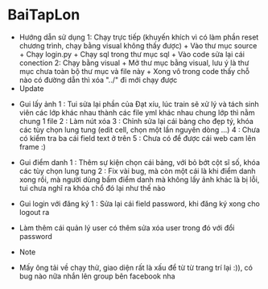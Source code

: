 # BaiTapLon
- Hướng dẫn sử dụng
    1: Chạy trực tiếp (khuyến khích vì có làm phần reset chương trình, chạy bằng visual không thấy được)
      + Vào thư mục source
      + Chạy login.py
      + Chạy sql trong thư mục sql 
      + Vào code sửa lại cái conection
    2: Chạy bằng visual
      + Mở thư mục bằng visual, lưu ý là thư mục chưa toàn bộ thư mục và file này
      + Xong vô trong code thấy chỗ nào có đường dẫn thì xóa "../" đi mới chạy được
 -  Update
  * Gui lấy ảnh
    1 : Tui sửa lại phần của Đạt xíu, lúc train sẽ xử lý và tách sinh viên các lớp khác nhau thành các file yml khác nhau
        chung lớp thì nằm chung 1 file
    2 : Làm nút xóa 
    3 : Chỉnh sửa lại cái bảng cho đẹp tý, khóa các tùy chọn lung tung (edit cell, chọn một lần nguyên dòng ...)
    4 : Chưa có kiểm tra ba cái field text ở trên
    5 : Chưa có để được cái web cam lên frame :)
  * Gui điểm danh
    1 : Thêm sự kiện chọn cái bảng, với bỏ bớt cột sĩ số, khóa các tùy chọn lung tung 
    2 : Fix vài bug, mà còn một cái là khi điểm danh xong rồi, mà người dùng bấm điểm danh mà không lấy ảnh khác là 
        bị lỗi, tui chưa nghĩ ra khóa chổ đó lại như thế nào 
  * Gui login với đăng ký
    1 : Sửa lại cái field password, khi đăng ký xong cho logout ra 
  
  * Làm thêm cái quản lý user có thêm sửa xóa user trong đó với đổi password
  -  Note
  * Mấy ông tải về chạy thử, giao diện rất là xấu để từ từ trang trí lại :)), có bug nào nữa nhắn lên group bên facebook nha 
  
    
